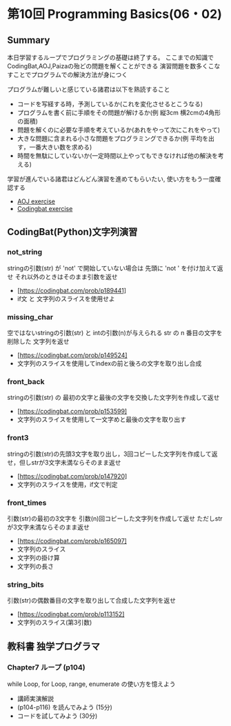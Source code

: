 # 第10回 Programming Basics(06・02)

## Summary

本日学習するループでプログラミングの基礎は終了する。
ここまでの知識でCodingBat,AOJ,Paizaの殆どの問題を解くことができる
演習問題を数多くこなすことでプログラムでの解決方法が身につく

プログラムが難しいと感じている諸君は以下を熟読すること

- コードを写経する時，予測しているか(これを変化させるとこうなる)
- プログラムを書く前に手順をその問題が解けるか(例 縦3cm 横2cmの4角形の面積)
- 問題を解くのに必要な手順を考えているか(あれをやって次にこれをやって)
- 大きな問題に含まれる小さな問題をプログラミングできるか(例 平均を出す，一番大きい数を求める)
- 時間を無駄にしていないか(一定時間以上やってもできなければ他の解決を考える)

学習が進んでいる諸君はどんどん演習を進めてもらいたい, 使い方をもう一度確認する

- [AOJ exercise](https://github.com/omas-public/AOJ2)
- [Codingbat exercise](https://github.com/omas-public/codingbat)

## CodingBat(Python)文字列演習

### not_string

stringの引数(str) が 'not' で開始していない場合は
先頭に 'not ' を付け加えて返せ
それ以外のときはそのまま引数を返せ

- [https://codingbat.com/prob/p189441]
- if文 と 文字列のスライスを使用せよ

### missing_char

空ではないstringの引数(str) と intの引数(n)が与えられる
str の n 番目の文字を削除した 文字列を返せ
- [https://codingbat.com/prob/p149524]
- 文字列のスライスを使用してindexの前と後ろの文字を取り出し合成

### front_back

stringの引数(str) の 最初の文字と最後の文字を交換した文字列を作成して返せ

- [https://codingbat.com/prob/p153599]
- 文字列のスライスを使用して一文字めと最後の文字を取り出す

### front3

stringの引数(str)の先頭3文字を取り出し，3回コピーした文字列を作成して返せ，但しstrが3文字未満ならそのまま返せ

- [https://codingbat.com/prob/p147920]
- 文字列のスライスを使用，if文で判定

### front_times

引数(str)の最初の3文字を 引数(n)回コピーした文字列を作成して返せ
ただしstrが3文字未満ならそのまま返せ

- [https://codingbat.com/prob/p165097]
- 文字列のスライス
- 文字列の掛け算
- 文字列の長さ

### string_bits

引数(str)の偶数番目の文字を取り出して合成した文字列を返せ

- [https://codingbat.com/prob/p113152]
- 文字列のスライス(第3引数)

## 教科書 独学プログラマ

### Chapter7 ループ (p104)

while Loop, for Loop, range, enumerate の使い方を憶えよう


- 講師実演解説
- (p104-p116) を読んでみよう (15分)
- コードを試してみよう (30分)

